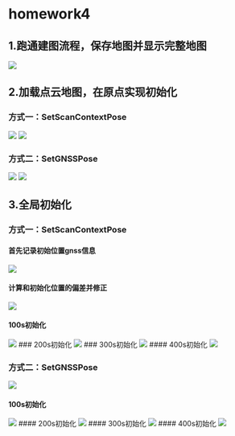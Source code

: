 # homework4


## 1.跑通建图流程，保存地图并显示完整地图
<img src="img/1.png"> 

## 2.加载点云地图，在原点实现初始化
### 方式一：SetScanContextPose
<img src="img/2.1.png"> 
<img src="img/2.2-0s.png">

### 方式二：SetGNSSPose
<img src="img/3.1.png">
<img src="img/3.2原点.png">


## 3.全局初始化
### 方式一：SetScanContextPose
#### 首先记录初始位置gnss信息
<img src="img/2.3.png">

#### 计算和初始化位置的偏差并修正
<img src="img/2.4.png">

#### 100s初始化
<img src="img/2.5-100.png">
### 200s初始化
<img src="img/2.6-200.png">
### 300s初始化
<img src="img/2.7-300.png">
#### 400s初始化
<img src="img/2.8-400.png">

### 方式二：SetGNSSPose
<img src="img/3.3.png">

#### 100s初始化
<img src="img/3.4-100.png">
#### 200s初始化
<img src="img/3.5-200.png">
#### 300s初始化
<img src="img/3.6-300.png">
#### 400s初始化
<img src="img/3.7-400.png">





